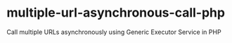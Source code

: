 # multiple-url-asynchronous-call-php
Call multiple URLs asynchronously using Generic Executor Service in PHP
